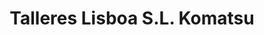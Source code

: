 ---
title: "Talleres Lisboa S.L. Komatsu"
url: /salamanca/talleres-lisboa-s-l-komatsu/
shop: reparación de automóviles
---